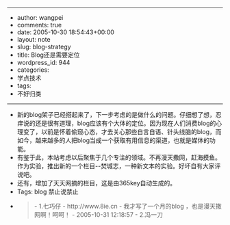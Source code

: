 - --
- author: wangpei
- comments: true
- date: 2005-10-30 18:54:43+00:00
- layout: note
- slug: blog-strategy
- title: Blog还是需要定位
- wordpress_id: 944
- categories:
- 学点技术
- tags:
- 不好归类
- --
- 新的blog架子已经搭起来了，下一步考虑的是做什么的问题。仔细想了想，忍痒说的还是很有道理，blog应该有个大体的定位。因为现在人们消费blog的心理变了，以前是怀着偷窥心态，才去关心那些自言自语、针头线脑的blog，而如今，越来越多的人把blog当成一个获取有用信息的渠道，也就是媒体的功能。
- 有鉴于此，本站考虑以后聚焦于几个专注的领域。不再漫天撒网，赶海摸鱼。作为实验，推出新的一个栏目--焚城志，一种新文本的实验。好坏自有大家评说吧。
- 还有，增加了天天网摘的栏目，这是由365key自动生成的。
- Tags: blog  禁止说禁止  
- <blockquote>
    - 1.七巧仔
    - http://www.8ie.cn
    - 我才写了一个月的blog ，也是漫天撒网啊！呵呵！
    - 2005-10-31 12:18:57
    - 2.冯一刀</blockquote>
